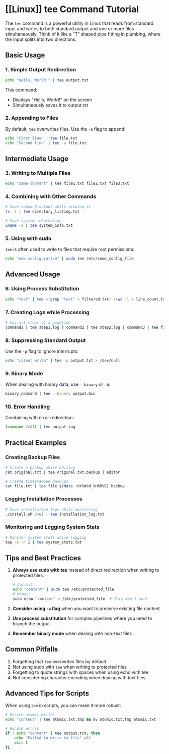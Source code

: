 # [[Linux]] tee Command Tutorial
The `tee` command is a powerful utility in Linux that reads from standard input and writes to both standard output and one or more files simultaneously. Think of it like a "T" shaped pipe fitting in plumbing, where the input splits into two directions.

## Basic Usage

### 1. Simple Output Redirection
```bash
echo "Hello, World!" | tee output.txt
```
This command:
- Displays "Hello, World!" on the screen
- Simultaneously saves it to output.txt

### 2. Appending to Files
By default, `tee` overwrites files. Use the `-a` flag to append:
```bash
echo "First line" | tee file.txt
echo "Second line" | tee -a file.txt
```

## Intermediate Usage

### 3. Writing to Multiple Files
```bash
echo "Same content" | tee file1.txt file2.txt file3.txt
```

### 4. Combining with Other Commands
```bash
# Save command output while viewing it
ls -l | tee directory_listing.txt

# Save system information
uname -a | tee system_info.txt
```

### 5. Using with sudo
`tee` is often used to write to files that require root permissions:
```bash
echo "new configuration" | sudo tee /etc/some_config_file
```

## Advanced Usage

### 6. Using Process Substitution
```bash
echo "test" | tee >(grep "test" > filtered.txt) >(wc -l > line_count.txt) > original.txt
```

### 7. Creating Logs while Processing
```bash
# Log all steps of a pipeline
command1 | tee step1.log | command2 | tee step2.log | command3 | tee final.log
```

### 8. Suppressing Standard Output
Use the `-p` flag to ignore interrupts:
```bash
echo "silent write" | tee -p output.txt > /dev/null
```

### 9. Binary Mode
When dealing with binary data, use `--binary` or `-b`:
```bash
binary_command | tee --binary output.bin
```

### 10. Error Handling
Combining with error redirection:
```bash
(command 2>&1) | tee output.log
```

## Practical Examples

### Creating Backup Files
```bash
# Create a backup while editing
cat original.txt | tee original.txt.backup | editor

# Create timestamped backups
cat file.txt | tee file_$(date +%Y%m%d_%H%M%S).backup
```

### Logging Installation Processes
```bash
# Save installation logs while monitoring
./install.sh 2>&1 | tee installation_log.txt
```

### Monitoring and Logging System Stats
```bash
# Monitor system stats while logging
top -b -n 1 | tee system_stats.txt
```

## Tips and Best Practices

1. **Always use sudo with tee** instead of direct redirection when writing to protected files:
   ```bash
   # Correct:
   echo "content" | sudo tee /etc/protected_file
   # Wrong:
   sudo echo "content" > /etc/protected_file  # This won't work
   ```

2. **Consider using `-a` flag** when you want to preserve existing file content

3. **Use process substitution** for complex pipelines where you need to branch the output

4. **Remember binary mode** when dealing with non-text files

## Common Pitfalls

1. Forgetting that `tee` overwrites files by default
2. Not using sudo with `tee` when writing to protected files
3. Forgetting to quote strings with spaces when using echo with tee
4. Not considering character encoding when dealing with text files

## Advanced Tips for Scripts

When using `tee` in scripts, you can make it more robust:

```bash
# Ensure atomic writes
echo "content" | tee atomic.txt.tmp && mv atomic.txt.tmp atomic.txt

# Handle errors
if ! echo "content" | tee output.txt; then
    echo "Failed to write to file" >&2
    exit 1
fi
```